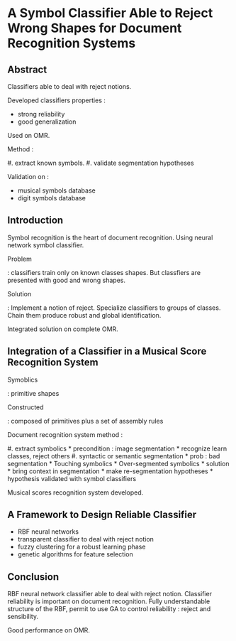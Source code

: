 # A Symbol Classifier Able to Reject Wrong Shapes for Document Recognition Systems

## Abstract

Classifiers able to deal with reject notions.

Developed classifiers properties :

* strong reliability
* good generalization

Used on OMR.

Method :

#. extract known symbols.
#. validate segmentation hypotheses

Validation on :

* musical symbols database
* digit symbols database

## Introduction

Symbol recognition is the heart of document recognition.
Using neural network symbol classifier.

Problem

:   classifiers train only on known classes shapes.
    But classfiers are presented with good and wrong shapes.

Solution

:   Implement a notion of reject.
    Specialize classifiers to groups of classes.
    Chain them produce robust and global identification.

Integrated solution on complete OMR.

## Integration of a Classifier in a Musical Score Recognition System

Symoblics

:   primitive shapes

Constructed

:   composed of primitives plus a set of assembly rules

Document recognition system method :

#. extract symbolics
    * precondition : image segmentation
    * recognize learn classes, reject others
#. syntactic or semantic segmentation
    * prob : bad segmentation
        * Touching symbolics
        * Over-segmented symbolics
    * solution
        * bring context in segmentation
        * make re-segmentation hypotheses
    * hypothesis validated with symbol classifiers

Musical scores recognition system developed.

## A Framework to Design Reliable Classifier

* RBF neural networks
* transparent classifier to deal with reject notion
* fuzzy clustering for a robust learning phase
* genetic algorithms for feature selection

## Conclusion

RBF neural network classifier able to deal with reject notion.
Classifier reliability is important on document recognition.
Fully understandable structure of the RBF,
permit to use GA to control reliability : reject and sensibility.

Good performance on OMR.
